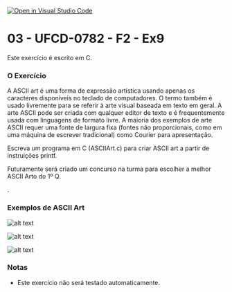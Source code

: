 [![Open in Visual Studio Code](https://classroom.github.com/assets/open-in-vscode-c66648af7eb3fe8bc4f294546bfd86ef473780cde1dea487d3c4ff354943c9ae.svg)](https://classroom.github.com/online_ide?assignment_repo_id=10113030&assignment_repo_type=AssignmentRepo)
# 03 - UFCD-0782 - F2 - Ex9
Este exercício é escrito em C.

### O Exercício
A ASCII art é uma forma de expressão artística usando apenas os caracteres disponíveis no teclado de computadores. O termo também é usado livremente para se referir à arte visual baseada em texto em geral. A arte ASCII pode ser criada com qualquer editor de texto e é frequentemente usada com linguagens de formato livre. A maioria dos exemplos de arte ASCII requer uma fonte de largura fixa (fontes não proporcionais, como em uma máquina de escrever tradicional) como Courier para apresentação.  


Escreva um programa em C (ASCIIArt.c) para criar ASCII art a partir de instruições printf.  

Futuramente será criado um concurso na turma para escolher a melhor ASCII Arto do 1º Q.


.
### Exemplos de ASCII Art  

![alt text](https://encrypted-tbn0.gstatic.com/images?q=tbn:ANd9GcS8GuNsqL2iBoLg7W4FOfYTsCUMIZonOuzqq9yn4sAUsbOUtedlEa98DqWxEHm-OjDSP-c&usqp=CAU)  

![alt text](https://uploads.spiritfanfiction.com/historias/capas/201811/sei-la-14950203-231120181036.jpg)  

![alt text](https://html-online.com/articles/wp-content/uploads/2021/08/small-text-art.jpg)


### Notas
- Este exercício não será testado automaticamente.


